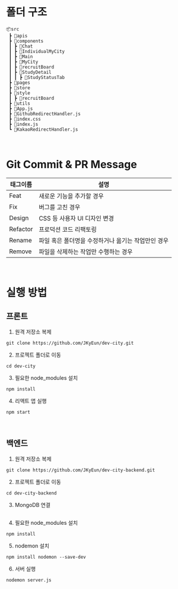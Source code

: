 # 폴더 구조

```
📦src
 ┣ 📂apis
 ┣ 📂components
 ┃ ┣ 📂Chat
 ┃ ┣ 📂IndividualMyCity
 ┃ ┣ 📂Main
 ┃ ┣ 📂MyCity
 ┃ ┣ 📂recruitBoard
 ┃ ┣ 📂StudyDetail
 ┃ ┃ ┣ 📂StudyStatusTab
 ┣ 📂pages
 ┣ 📂store
 ┣ 📂style
 ┃ ┣ 📂recruitBoard
 ┣ 📂utils
 ┣ 📜App.js
 ┣ 📜GithubRedirectHandler.js
 ┣ 📜index.css
 ┣ 📜index.js
 ┗ 📜KakaoRedirectHandler.js
```

<br>

# Git Commit & PR Message

| 태그이름 | 설명                                               |
| -------- | -------------------------------------------------- |
| Feat     | 새로운 기능을 추가할 경우                          |
| Fix      | 버그를 고친 경우                                   |
| Design   | CSS 등 사용자 UI 디자인 변경                       |
| Refactor | 프로덕션 코드 리팩토링                             |
| Rename   | 파일 혹은 폴더명을 수정하거나 옮기는 작업만인 경우 |
| Remove   | 파일을 삭제하는 작업만 수행하는 경우               |

<br>

# 실행 방법

## 프론트

1. 원격 저장소 복제

```
git clone https://github.com/JKyEun/dev-city.git
```

2. 프로젝트 폴더로 이동

```
cd dev-city
```

3. 필요한 node_modules 설치

```
npm install
```

4. 리액트 앱 실행

```
npm start
```

<br>

## 백엔드

1. 원격 저장소 복제

```
git clone https://github.com/JKyEun/dev-city-backend.git
```

2. 프로젝트 폴더로 이동

```
cd dev-city-backend
```

3. MongoDB 연결

```

```

4. 필요한 node_modules 설치

```
npm install
```

5. nodemon 설치

```
npm install nodemon --save-dev
```

6. 서버 실행

```
nodemon server.js
```
